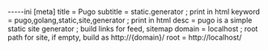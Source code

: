 -----ini
[meta]
title = Pugo
subtitle = static.generator
; print in html <meta>
keyword = pugo,golang,static,site,generator
; print in html <meta>
desc = pugo is a simple static site generator
; build links for feed, sitemap
domain = localhost
; root path for site, if empty, build as http://{domain}/
root = http://localhost/
